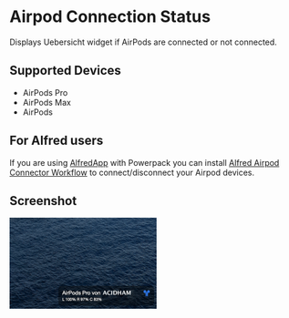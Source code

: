 # Airpod Connection Status

Displays Uebersicht widget if AirPods are connected or not connected.

## Supported Devices

* AirPods Pro
* AirPods Max
* AirPods 

## For Alfred users

If you are using [AlfredApp](https://www.alfredapp.com/) with Powerpack you can install [Alfred Airpod Connector Workflow](https://github.com/Acidham/alfred-airpod-connector) to connect/disconnect your Airpod devices.

## Screenshot

<img src="screenshot.png" alt="Screenshot 2020-05-28 at 21.54.23" style="zoom:50%;" />

